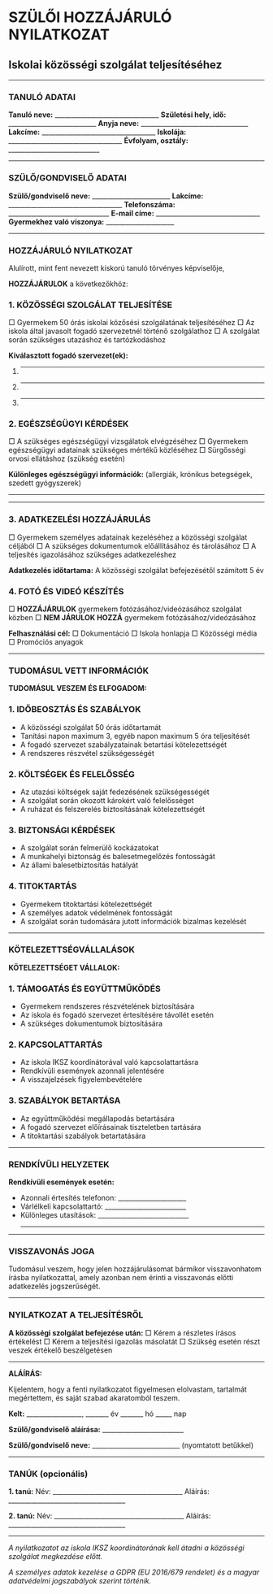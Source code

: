 # SZÜLŐI HOZZÁJÁRULÓ NYILATKOZAT
## Iskolai közösségi szolgálat teljesítéséhez

---

### TANULÓ ADATAI

**Tanuló neve:** ________________________________
**Születési hely, idő:** ___________________________
**Anyja neve:** _________________________________
**Lakcíme:** ___________________________________
**Iskolája:** ___________________________________
**Évfolyam, osztály:** ____________________________

---

### SZÜLŐ/GONDVISELŐ ADATAI

**Szülő/gondviselő neve:** ________________________
**Lakcíme:** ___________________________________
**Telefonszáma:** _______________________________
**E-mail címe:** ________________________________
**Gyermekhez való viszonya:** _____________________

---

### HOZZÁJÁRULÓ NYILATKOZAT

Alulírott, mint fent nevezett kiskorú tanuló törvényes képviselője,

**HOZZÁJÁRULOK** a következőkhöz:

### 1. KÖZÖSSÉGI SZOLGÁLAT TELJESÍTÉSE

□ Gyermekem 50 órás iskolai közősési szolgálatának teljesítéséhez
□ Az iskola által javasolt fogadó szervezetnél történő szolgálathoz
□ A szolgálat során szükséges utazáshoz és tartózkodáshoz

**Kiválasztott fogadó szervezet(ek):**
1. _________________________________________
2. _________________________________________
3. _________________________________________

### 2. EGÉSZSÉGÜGYI KÉRDÉSEK

□ A szükséges egészségügyi vizsgálatok elvégzéséhez
□ Gyermekem egészségügyi adatainak szükséges mértékű közléséhez
□ Sürgősségi orvosi ellátáshoz (szükség esetén)

**Különleges egészségügyi információk:**
(allergiák, krónikus betegségek, szedett gyógyszerek)
_____________________________________________
_____________________________________________

### 3. ADATKEZELÉSI HOZZÁJÁRULÁS

□ Gyermekem személyes adatainak kezeléséhez a közösségi szolgálat céljából
□ A szükséges dokumentumok előállításához és tárolásához
□ A teljesítés igazolásához szükséges adatkezeléshez

**Adatkezelés időtartama:** A közösségi szolgálat befejezésétől számított 5 év

### 4. FOTÓ ÉS VIDEÓ KÉSZÍTÉS

□ **HOZZÁJÁRULOK** gyermekem fotózásához/videózásához szolgálat közben
□ **NEM JÁRULOK HOZZÁ** gyermekem fotózásához/videózásához

**Felhasználási cél:**
□ Dokumentáció
□ Iskola honlapja
□ Közösségi média
□ Promóciós anyagok

---

### TUDOMÁSUL VETT INFORMÁCIÓK

**TUDOMÁSUL VESZEM ÉS ELFOGADOM:**

### 1. IDŐBEOSZTÁS ÉS SZABÁLYOK
- A közösségi szolgálat 50 órás időtartamát
- Tanítási napon maximum 3, egyéb napon maximum 5 óra teljesítését
- A fogadó szervezet szabályzatainak betartási kötelezettségét
- A rendszeres részvétel szükségességét

### 2. KÖLTSÉGEK ÉS FELELŐSSÉG
- Az utazási költségek saját fedezésének szükségességét
- A szolgálat során okozott károkért való felelősséget
- A ruházat és felszerelés biztosításának kötelezettségét

### 3. BIZTONSÁGI KÉRDÉSEK
- A szolgálat során felmerülő kockázatokat
- A munkahelyi biztonság és balesetmegelőzés fontosságát
- Az állami balesetbiztosítás hatályát

### 4. TITOKTARTÁS
- Gyermekem titoktartási kötelezettségét
- A személyes adatok védelmének fontosságát
- A szolgálat során tudomására jutott információk bizalmas kezelését

---

### KÖTELEZETTSÉGVÁLLALÁSOK

**KÖTELEZETTSÉGET VÁLLALOK:**

### 1. TÁMOGATÁS ÉS EGYÜTTMŰKÖDÉS
- Gyermekem rendszeres részvételének biztosítására
- Az iskola és fogadó szervezet értesítésére távollét esetén
- A szükséges dokumentumok biztosítására

### 2. KAPCSOLATTARTÁS
- Az iskola IKSZ koordinátorával való kapcsolattartásra
- Rendkívüli események azonnali jelentésére
- A visszajelzések figyelembevételére

### 3. SZABÁLYOK BETARTÁSA
- Az együttműködési megállapodás betartására
- A fogadó szervezet előírásainak tiszteletben tartására
- A titoktartási szabályok betartatására

---

### RENDKÍVÜLI HELYZETEK

**Rendkívüli események esetén:**
- Azonnali értesítés telefonon: _____________________
- Várlélkeli kapcsolattartó: _________________________
- Különleges utasítások: ____________________________
  _____________________________________________

---

### VISSZAVONÁS JOGA

Tudomásul veszem, hogy jelen hozzájárulásomat bármikor visszavonhatom írásba nyilatkozattal, amely azonban nem érinti a visszavonás előtti adatkezelés jogszerűségét.

---

### NYILATKOZAT A TELJESÍTÉSRŐL

**A közösségi szolgálat befejezése után:**
□ Kérem a részletes írásos értékelést
□ Kérem a teljesítési igazolás másolatát
□ Szükség esetén részt veszek értékelő beszélgetésen

---

**ALÁÍRÁS:**

Kijelentem, hogy a fenti nyilatkozatot figyelmesen elolvastam, tartalmát megértettem, és saját szabad akaratomból teszem.

**Kelt:** _________________, _______ év _______ hó _____ nap

**Szülő/gondviselő aláírása:** _________________________

**Szülő/gondviselő neve:** ___________________________
(nyomtatott betűkkel)

---

### TANÚK (opcionális)

**1. tanú:**
Név: ________________________________________
Aláírás: ____________________________________

**2. tanú:**
Név: ________________________________________
Aláírás: ____________________________________

---

*A nyilatkozatot az iskola IKSZ koordinátorának kell átadni a közösségi szolgálat megkezdése előtt.*

*A személyes adatok kezelése a GDPR (EU 2016/679 rendelet) és a magyar adatvédelmi jogszabályok szerint történik.*